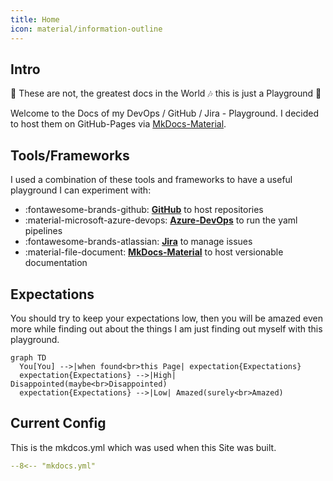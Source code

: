 ```yaml
---
title: Home
icon: material/information-outline
---
```


## Intro

:musical_note: These are not, the greatest docs in the World :notes: this is just a Playground :metal:

Welcome to the Docs of my DevOps / GitHub / Jira - Playground. I decided to host them on GitHub-Pages via [MkDocs-Material](https://squidfunk.github.io/mkdocs-material/).

## Tools/Frameworks

I used a combination of these tools and frameworks to have a useful playground I can experiment with:

- :fontawesome-brands-github: [__GitHub__](https://github.com/mauwii/django_devops) to host repositories
- :material-microsoft-azure-devops: [__Azure-DevOps__](https://dev.azure.com/mauwiidev/django_gh) to run the yaml pipelines
- :fontawesome-brands-atlassian: [__Jira__](https://mauwii.atlassian.net/jira/software/c/projects/DG/issues) to manage issues
- :material-file-document: [__MkDocs-Material__](https://squidfunk.github.io/mkdocs-material/) to host versionable documentation

## Expectations

You should try to keep your expectations low, then you will be amazed even more while finding out about the things I am just finding out myself with this playground.

``` mermaid
graph TD
  You[You] -->|when found<br>this Page| expectation{Expectations}
  expectation{Expectations} -->|High| Disappointed(maybe<br>Disappointed)
  expectation{Expectations} -->|Low| Amazed(surely<br>Amazed)
```

## Current Config

This is the mkdcos.yml which was used when this Site was built.

``` yaml title="mkdocs.yml" linenums="1"
--8<-- "mkdocs.yml"
```
